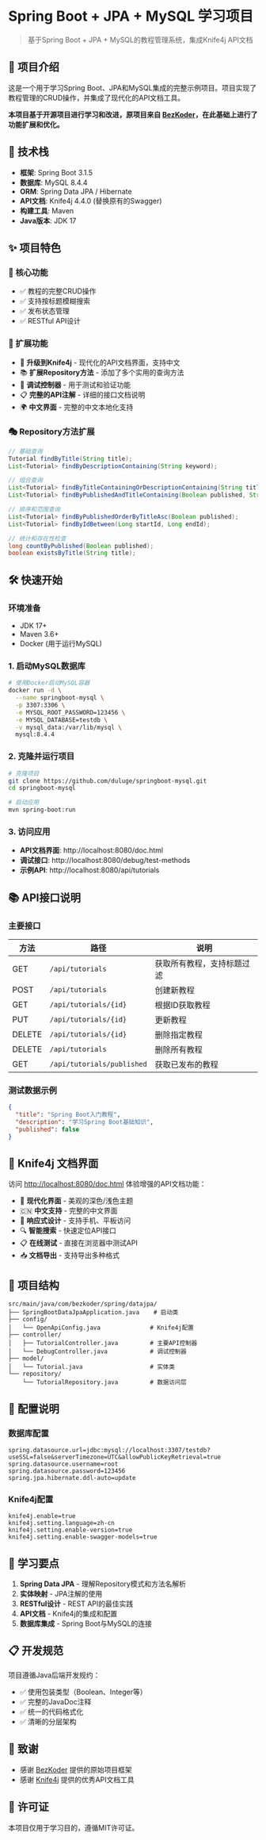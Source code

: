 # Spring Boot + JPA + MySQL 学习项目

> 基于Spring Boot + JPA + MySQL的教程管理系统，集成Knife4j API文档

## 📖 项目介绍

这是一个用于学习Spring Boot、JPA和MySQL集成的完整示例项目。项目实现了教程管理的CRUD操作，并集成了现代化的API文档工具。

**本项目基于开源项目进行学习和改进，原项目来自 [BezKoder](https://github.com/bezkoder/spring-boot-data-jpa-mysql)，在此基础上进行了功能扩展和优化。**

## 🚀 技术栈

- **框架**: Spring Boot 3.1.5
- **数据库**: MySQL 8.4.4
- **ORM**: Spring Data JPA / Hibernate
- **API文档**: Knife4j 4.4.0 (替换原有的Swagger)
- **构建工具**: Maven
- **Java版本**: JDK 17

## ✨ 项目特色

### 🎯 核心功能
- ✅ 教程的完整CRUD操作
- ✅ 支持按标题模糊搜索
- ✅ 发布状态管理
- ✅ RESTful API设计

### 🔧 扩展功能
- 🎨 **升级到Knife4j** - 现代化的API文档界面，支持中文
- 📚 **扩展Repository方法** - 添加了多个实用的查询方法
- 🧪 **调试控制器** - 用于测试和验证功能
- 📋 **完整的API注解** - 详细的接口文档说明
- 🌍 **中文界面** - 完整的中文本地化支持

### 🎭 Repository方法扩展
```java
// 基础查询
Tutorial findByTitle(String title);
List<Tutorial> findByDescriptionContaining(String keyword);

// 组合查询  
List<Tutorial> findByTitleContainingOrDescriptionContaining(String titleKeyword, String descKeyword);
List<Tutorial> findByPublishedAndTitleContaining(Boolean published, String titleKeyword);

// 排序和范围查询
List<Tutorial> findByPublishedOrderByTitleAsc(Boolean published);
List<Tutorial> findByIdBetween(Long startId, Long endId);

// 统计和存在性检查
long countByPublished(Boolean published);
boolean existsByTitle(String title);
```

## 🛠️ 快速开始

### 环境准备
- JDK 17+
- Maven 3.6+
- Docker (用于运行MySQL)

### 1. 启动MySQL数据库

```bash
# 使用Docker启动MySQL容器
docker run -d \
  --name springboot-mysql \
  -p 3307:3306 \
  -e MYSQL_ROOT_PASSWORD=123456 \
  -e MYSQL_DATABASE=testdb \
  -v mysql_data:/var/lib/mysql \
  mysql:8.4.4
```

### 2. 克隆并运行项目

```bash
# 克隆项目
git clone https://github.com/duluge/springboot-mysql.git
cd springboot-mysql

# 启动应用
mvn spring-boot:run
```

### 3. 访问应用

- **API文档界面**: http://localhost:8080/doc.html
- **调试接口**: http://localhost:8080/debug/test-methods
- **示例API**: http://localhost:8080/api/tutorials

## 📚 API接口说明

### 主要接口
| 方法 | 路径 | 说明 |
|------|------|------|
| GET | `/api/tutorials` | 获取所有教程，支持标题过滤 |
| POST | `/api/tutorials` | 创建新教程 |
| GET | `/api/tutorials/{id}` | 根据ID获取教程 |
| PUT | `/api/tutorials/{id}` | 更新教程 |
| DELETE | `/api/tutorials/{id}` | 删除指定教程 |
| DELETE | `/api/tutorials` | 删除所有教程 |
| GET | `/api/tutorials/published` | 获取已发布的教程 |

### 测试数据示例
```json
{
  "title": "Spring Boot入门教程",
  "description": "学习Spring Boot基础知识",
  "published": false
}
```

## 🎨 Knife4j 文档界面

访问 [http://localhost:8080/doc.html](http://localhost:8080/doc.html) 体验增强的API文档功能：

- 🎨 **现代化界面** - 美观的深色/浅色主题
- 🇨🇳 **中文支持** - 完整的中文界面
- 📱 **响应式设计** - 支持手机、平板访问
- 🔍 **智能搜索** - 快速定位API接口
- 📋 **在线测试** - 直接在浏览器中测试API
- 📥 **文档导出** - 支持导出多种格式

## 📝 项目结构

```
src/main/java/com/bezkoder/spring/datajpa/
├── SpringBootDataJpaApplication.java    # 启动类
├── config/
│   └── OpenApiConfig.java              # Knife4j配置
├── controller/
│   ├── TutorialController.java         # 主要API控制器
│   └── DebugController.java            # 调试控制器
├── model/
│   └── Tutorial.java                   # 实体类
└── repository/
    └── TutorialRepository.java         # 数据访问层
```

## 🔧 配置说明

### 数据库配置
```properties
spring.datasource.url=jdbc:mysql://localhost:3307/testdb?useSSL=false&serverTimezone=UTC&allowPublicKeyRetrieval=true
spring.datasource.username=root
spring.datasource.password=123456
spring.jpa.hibernate.ddl-auto=update
```

### Knife4j配置
```properties
knife4j.enable=true
knife4j.setting.language=zh-cn
knife4j.setting.enable-version=true
knife4j.setting.enable-swagger-models=true
```

## 🎯 学习要点

1. **Spring Data JPA** - 理解Repository模式和方法名解析
2. **实体映射** - JPA注解的使用
3. **RESTful设计** - REST API的最佳实践
4. **API文档** - Knife4j的集成和配置
5. **数据库集成** - Spring Boot与MySQL的连接

## 📋 开发规范

项目遵循Java后端开发规约：
- ✅ 使用包装类型（Boolean、Integer等）
- ✅ 完整的JavaDoc注释
- ✅ 统一的代码格式化
- ✅ 清晰的分层架构

## 🙏 致谢

- 感谢 [BezKoder](https://www.bezkoder.com) 提供的原始项目框架
- 感谢 [Knife4j](https://gitee.com/xiaoym/knife4j) 提供的优秀API文档工具

## 📄 许可证

本项目仅用于学习目的，遵循MIT许可证。